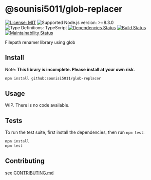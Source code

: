 # @sounisi5011/glob-replacer

[![License: MIT](https://img.shields.io/static/v1?label=license&message=MIT&color=green)](https://github.com/sounisi5011/glob-replacer/blob/v0.0.0/LICENSE)
![Supported Node.js version: >=8.3.0](https://img.shields.io/static/v1?label=node&message=%3E%3D8.3.0&color=brightgreen)
![Type Definitions: TypeScript](https://img.shields.io/static/v1?label=types&message=TypeScript&color=blue)
[![Dependencies Status](https://david-dm.org/sounisi5011/glob-replacer/status.svg)](https://david-dm.org/sounisi5011/glob-replacer)
[![Build Status](https://dev.azure.com/sounisi5011/npm%20projects/_apis/build/status/sounisi5011.glob-replacer?branchName=master)](https://dev.azure.com/sounisi5011/npm%20projects/_build/latest?definitionId=8&branchName=master)
[![Maintainability Status](https://api.codeclimate.com/v1/badges/6de5b71bca2a9c087912/maintainability)](https://codeclimate.com/github/sounisi5011/glob-replacer/maintainability)

Filepath renamer library using glob

## Install

Note: **This library is incomplete. Please install at your own risk.**

```sh
npm install github:sounisi5011/glob-replacer
```

## Usage

WIP. There is no code available.

## Tests

To run the test suite, first install the dependencies, then run `npm test`:

```sh
npm install
npm test
```

## Contributing

see [CONTRIBUTING.md](https://github.com/sounisi5011/glob-replacer/blob/master/CONTRIBUTING.md)
